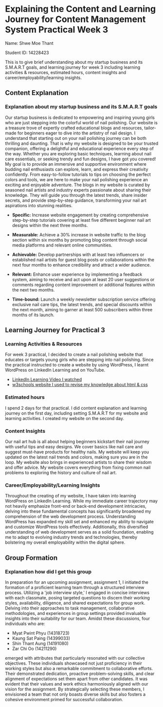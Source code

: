 # Explaining the Content and Learning Journey for Content Management System Practical Week 3

Name: Shwe Moe Thant


Student ID: 14228423

This is to give brief understanding about my startup business and its S.M.A.R.T goals, and learning journey for week 3 
including learning activities & resources, estimated hours, content insights and career/employability/learning insights.

## Content Explanation
### Explanation about my startup business and its S.M.A.R.T goals

Our startup business is dedicated to empowering and inspiring young girls who are just stepping into the colorful world of 
nail polishing. Our website is a treasure trove of expertly crafted educational blogs and resources, tailor-made for beginners
eager to dive into the artistry of nail design. I understand that starting out on your nail polishing journey can be both
thrilling and daunting. That is why my website is designed to be your trusted companion, offering a delightful and educational 
experience every step of the way. Whether you are exploring basic techniques, learning about nail care essentials, or seeking
trendy and fun designs, I have got you covered! My goal is to provide an immersive and supportive environment where budding
nail enthusiasts can explore, learn, and express their creativity confidently. From easy-to-follow tutorials to tips on choosing
the perfect colors and tools, we are here to make your nail polishing experience an exciting and enjoyable adventure. The 
blogs in my website is curated by seasoned nail artists and industry experts passionate about sharing their knowledge. They 
will guide you through the latest trends, share insider secrets, and provide step-by-step guidance, transforming your nail art
aspirations into stunning realities. 


* **Specific:** Increase website engagement by creating comprehensive step-by-step tutorials covering at least five different 
beginner nail art designs within the next three months.

* **Measurable:** Achieve a 30% increase in website traffic to the blog section within six months by promoting blog content 
through social media platforms and relevant online communities.

* **Achievable:** Develop partnerships with at least two influencers or established nail artists for guest blog posts or 
collaborations within the next four months to enhance credibility and attract a wider audience.

* **Relevant:** Enhance user experience by implementing a feedback system, aiming to receive and act upon at least 20 user
suggestions or comments regarding content improvement or additional features within the next two months.

* **Time-bound:** Launch a weekly newsletter subscription service offering exclusive nail care tips, the latest trends, and
special discounts within the next month, aiming to garner at least 500 subscribers within three months of its launch.

## Learning Journey for Practical 3

### Learning Activities & Resources

For week 3 practical, I decided to create a nail polishing website that educates or targets young girls who are stepping
into nail polishing. Since the practical instructed to create a website by using WordPress, I learnt WordPress on
LinkedIn Learning and on YouTube.

* [LinkedIn Learning Video I watched](https://www.linkedin.com/learning/wordpress-essential-training-22616273/getting-started-with-wordpress?u=2223545) 
* [w3schools website I used to revise my knowledge about html & css](https://www.youtube.com/watch?v=kYY88h5J86A&t=484s)

### Estimated hours

I spend 2 days for that practical. I did content explanation and learning journey on the first day, including
setting S.M.A.R.T for my website and learning activities. I created my website on the second day.

### Content Insights 

Our nail art hub is all about helping beginners kickstart their nail journey with useful tips and easy designs. We cover 
basics like nail care and suggest must-have products for healthy nails. My website will keep you updated on the latest nail
trends and colors, making sure you are in the loop. My website also brings in experienced artists to share their wisdom and offer
advice. My website covers everything from fixing common nail problems to exploring the history and culture of nail art.

### Career/Employability/Learning Insights

Throughout the creating of my website, I have taken into learning WordPress on LinkedIn Learning. While my immediate career
trajectory may not heavily emphasize front-end or back-end development intricacies, delving into these fundamental concepts 
has significantly broadened my comprehension of the web development process. Understanding WordPress has expanded my skill set and
enhanced my ability to navigate and customize WordPress tools effectively. Additionally, this diversified understanding of web
development serves as a solid foundation, enabling me to adapt to evolving industry trends and technologies, thereby bolstering my overall
employability within the digital sphere.

## Group Formation

### Explanation how did I get this group

In preparation for an upcoming assignment, assignment 1, I initiated the formation of a proficient learning team through a 
structured interview process. Utilizing a 'job interview style,' I engaged in concise interviews with each classmate,
posing targeted questions to discern their working styles, availability, diligence, and shared expectations for group
work. Delving into their approaches to task management, collaborative methodologies, and experiences in group
settings provided invaluable insights into their suitability for our team. Amidst these discussions, four 
individuals who are: 
* Myat Pwint Phyu (14318723) 
* Kaung Sat Paing (14399033) 
* Shin Thant Aung (14191080) 
* Zar Chi Oo (14211290)


emerged with attributes that particularly resonated with our collective objectives. These individuals 
showcased not just proficiency in their working styles but also a remarkable commitment to collaborative efforts. 
Their demonstrated dedication, proactive problem-solving skills, and clear alignment of expectations set them apart 
from other candidates. It was evident that their values and work ethics harmoniously aligned with our vision for the 
assignment. By strategically selecting these members, I envisioned a team that not only boasts diverse skills but also 
fosters a cohesive environment primed for successful collaboration.